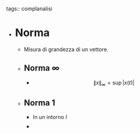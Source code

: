 tags:: complanalisi

- # Norma
	- Misura di grandezza di un vettore.
	- ## Norma $\infty$
		- $$\|x\|_\infty = \sup|x(t)|$$
	- ## Norma 1
		- In un intorno $I$
		- $$$$